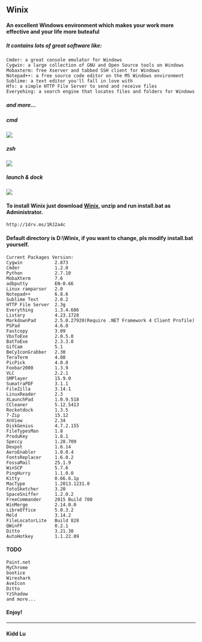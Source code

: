 Winix
----------

#### An excellent Windows environment which makes your work more effective and your life more buteaful

##### It contains lots of great software like: 
	Cmder: a great console emulator for Windows
	Cygwin: a large collection of GNU and Open Source tools on Windows
	Mobaxterm: free Xserver and tabbed SSH client for Windows
	Notepad++: a free source code editor on the MS Windows environment
	Sublime: a text editor you'll fall in love with
	Hfs: a simple HTTP File Server to send and receive files
	Everyehing: a search engine that locates files and folders for Windows

##### and more...

##### cmd
![](https://raw.githubusercontent.com/kiddlu/Winix/master/snapshot/img1.png)

##### zsh
![](https://raw.githubusercontent.com/kiddlu/Winix/master/snapshot/img2.png)

##### launch & dock
![](https://raw.githubusercontent.com/kiddlu/Winix/master/snapshot/img3.png)

#### To install Winix just download [Winix](http://1drv.ms/1RJ2a4c), unzip and run install.bat as Administrator.
	http://1drv.ms/1RJ2a4c

#### Default directory is D:\Winix, if you want to change, pls modify install.bat yourself.

	Current Packages Version:
	Cygwin            2.873
	Cmder             1.2.0
	Python            2.7.10
	MobaXterm         7.6
	adbputty          EN-0.66
	Linux ramparser   2.0
	Notepad++         6.8.6
	Sublime Text      2.0.2
	HTTP File Server  2.3g
	Everything        1.3.4.686
	Listary           4.23.1728
	MarkdownPad       2.5.0.27920(Require .NET Framework 4 Client Profile)
	PSPad             4.6.0
	Fastcopy          3.09
	VbsToExe          2.0.5.0
	BatToExe          2.3.3.0
	GifCam            5.1
	BeCyIconGrabber   2.30
	TeraTerm          4.88 
	PicPick           4.0.8
	Foobar2000        1.3.9
	VLC               2.2.1
	SMPlayer          15.9.0
	SumatraPDF        3.1.1
	FileZilla         3.14.1
	LinuxReader       2.3
	XLaunchPad        1.0.9.518
	CCleaner          5.12.5413
	Rocketdock        1.3.5
	7-Zip             15.12
	XnView            2.34
	DiskGenius        4.7.2.155
	FileTypesMan      1.8
	ProduKey          1.8.1
	Speccy            1.28.709
	Dexpot            1.6.14
	AeroEnabler       1.0.0.4
	FontsReplacer     1.6.0.2
	FossaMail         25.1.9
	WinSCP            5.7.6
	PingHurry         1.1.0.0
	Kitty             0.66.6.1p
	MacType           1.2013.1231.0
	FotoSketcher      3.20
	SpaceSniffer      1.2.0.2
	FreeCommander     2015 Build 700
	WinMerge          2.14.0.0
	LibreOffice       5.0.3.2
	Meld              3.14.2
	FileLocatorLite   Build 828
	QWinFF            0.2.1
	Ditto             3.21.30
	AutoHotkey        1.1.22.09

#### TODO
	Paint.net
	MyChrome
	bootice
	Wireshark
	AveIcon
	Ditto
	YzShadow
	and more...

#### Enjoy!

----------

#### Kidd Lu
